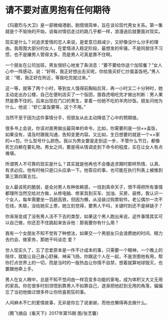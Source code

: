 # 请不要对直男抱有任何期待

《玛嘉烈与大卫》是一部微缩港剧，剧情很简单，旨在谈论现代男女关系。第一集就是个不愉快的开始，说每对情侣走过的路几乎都一样，浪漫過后就要面对现实。 

现实是什么？对追求爱情的恋人来说，是爱意日趋减少，又好像没什么分手的理由。我周围大部分的女人，在爱情进入稳定阶段，最想发的牢骚，不是同居住不习惯，也不是嫌男人管得太多，而是男人可真是靠不住啊。 

一个朋友在公司加班，男友很好心地发了条消息：“要不要给你送个加班餐？”女人心中一阵感动，说：“好啊，我正好想出去买呢，你给我买虾仁炒蛋盖饭吧。”男人说：“嗯，我正好在附近，等我吃完就过来。” 

这一等，就等了两个小时，等到女人饿得前胸贴后背，再一小时又二十分钟时，她主动走出办公楼，自己在便利店买了一个饭团，狼吞虎咽吃完才做出判断：男人果然是靠不住的。后来出现在门口的男生，拿着一份她不吃的羊肉炒饭。朋友问他为什么，他说：“虾仁盖饭要等，这个不用。” 

当然不至于因为这件事情分手，但朋友从此主动降低了心中的预期值。 

很多书上会说，你该对直男做出最简单的命令，比如，你需要的是一份××盖饭，如果没有，请及时跟我沟通，告知变更内容。又比如，生日想要的就是一个××家的××包，什么型号什么颜色。我以为男女要是走到这一步，不管什么节日，都像死乞白赖在要礼物。男女之间，要是得从情调走到下命令的程度，实在让女人有点难堪。 

所谓男人不可靠的现实是什么？其实就是他再也不会像追求期时那样热情、认真、有求必应。他有时候只是口头应承一下。他答应的事，也可能在执行列表上被推到第三第四第五位。 

女人最该死的脆弱，是会对男人有种依赖感，一找到真命天子，恨不得把所有事情都理所当然交给对方做，从修电脑、修家具到买车、加油、买房、装修。我认识一个女人，每年需要坐一百趟高铁，但因为懒，从没装过购票软件。老公偶尔一次不在线，失联，没给她买上票，她立刻觉得，要男人干吗，关键时刻还不是掉链子？ 

你渐渐变成了没有男人活不下去的类型，如果这个男人跑出来说，这件事情其实可以自己做，你还忍不住跳起来告诉他：那我要你有什么用？ 

我有一个女朋友不知不觉有了种想法，如果交一个男朋友只会浪费她的时间、精力去约会、做家务，那她干吗谈恋 爱？ 

世人现实久了，忘了恋爱原本是一件不计成本的事，只需要一个眼神，一个晚上的陪伴，就能让自己身心舒展、神采飞扬。你跟这个人在一起，不是贪图他有用，帮你打点世界上的一切，而是当时的一股热血让你情不自禁，想着就算地球毁灭，也要跟他牵上手。 

男人在女人眼中，总是不知不觉间由一样百变多功能的家电，成为体积又大又无用的家具。你在很多时刻领悟到靠男人不如靠自己，逐渐把他赶到无用的角落，偏偏忘了当初他做过很多件让你欣喜若狂的事。 

人间麻木不仁的爱情故事，无非是你忘了说谢谢，而他也懒得再去做什么。 

（腾飞摘自《看天下》2017年第15期 图/张艺馨）